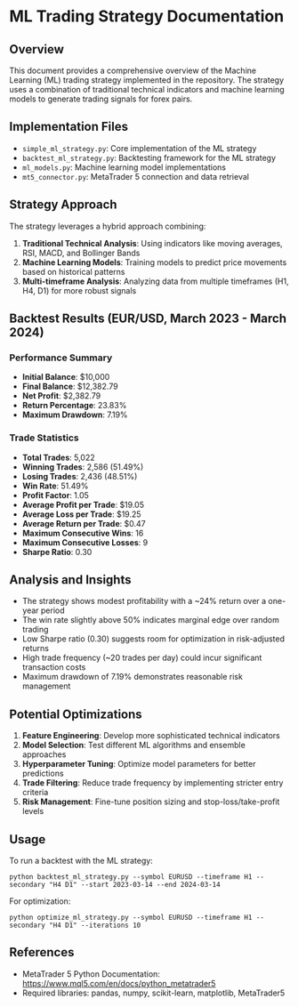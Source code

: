# ML Trading Strategy Documentation

## Overview
This document provides a comprehensive overview of the Machine Learning (ML) trading strategy implemented in the repository. The strategy uses a combination of traditional technical indicators and machine learning models to generate trading signals for forex pairs.

## Implementation Files
- `simple_ml_strategy.py`: Core implementation of the ML strategy
- `backtest_ml_strategy.py`: Backtesting framework for the ML strategy
- `ml_models.py`: Machine learning model implementations
- `mt5_connector.py`: MetaTrader 5 connection and data retrieval

## Strategy Approach
The strategy leverages a hybrid approach combining:
1. **Traditional Technical Analysis**: Using indicators like moving averages, RSI, MACD, and Bollinger Bands
2. **Machine Learning Models**: Training models to predict price movements based on historical patterns
3. **Multi-timeframe Analysis**: Analyzing data from multiple timeframes (H1, H4, D1) for more robust signals

## Backtest Results (EUR/USD, March 2023 - March 2024)

### Performance Summary
- **Initial Balance**: $10,000
- **Final Balance**: $12,382.79
- **Net Profit**: $2,382.79
- **Return Percentage**: 23.83%
- **Maximum Drawdown**: 7.19%

### Trade Statistics
- **Total Trades**: 5,022
- **Winning Trades**: 2,586 (51.49%)
- **Losing Trades**: 2,436 (48.51%)
- **Win Rate**: 51.49%
- **Profit Factor**: 1.05
- **Average Profit per Trade**: $19.05
- **Average Loss per Trade**: $19.25
- **Average Return per Trade**: $0.47
- **Maximum Consecutive Wins**: 16
- **Maximum Consecutive Losses**: 9
- **Sharpe Ratio**: 0.30

## Analysis and Insights
- The strategy shows modest profitability with a ~24% return over a one-year period
- The win rate slightly above 50% indicates marginal edge over random trading
- Low Sharpe ratio (0.30) suggests room for optimization in risk-adjusted returns
- High trade frequency (~20 trades per day) could incur significant transaction costs
- Maximum drawdown of 7.19% demonstrates reasonable risk management

## Potential Optimizations
1. **Feature Engineering**: Develop more sophisticated technical indicators
2. **Model Selection**: Test different ML algorithms and ensemble approaches
3. **Hyperparameter Tuning**: Optimize model parameters for better predictions
4. **Trade Filtering**: Reduce trade frequency by implementing stricter entry criteria
5. **Risk Management**: Fine-tune position sizing and stop-loss/take-profit levels

## Usage
To run a backtest with the ML strategy:
```
python backtest_ml_strategy.py --symbol EURUSD --timeframe H1 --secondary "H4 D1" --start 2023-03-14 --end 2024-03-14
```

For optimization:
```
python optimize_ml_strategy.py --symbol EURUSD --timeframe H1 --secondary "H4 D1" --iterations 10
```

## References
- MetaTrader 5 Python Documentation: https://www.mql5.com/en/docs/python_metatrader5
- Required libraries: pandas, numpy, scikit-learn, matplotlib, MetaTrader5 